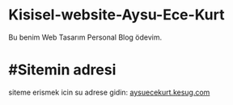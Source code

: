 # Kisisel-website-Aysu-Ece-Kurt

Bu benim Web Tasarım Personal Blog ödevim.
# #Sitemin adresi

siteme erismek icin su adrese gidin: [aysuecekurt.kesug.com](http://aysuecekurt.kesug.com)
 
